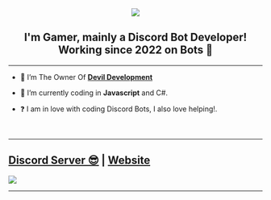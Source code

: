 <div align="center" style"border-radius:15px">
  <img src="https://i.imgur.com/6hnduei.png" style"width: 100%;border-radius:15px">
</div>

## <div align="center">I'm Gamer, mainly a Discord Bot Developer! Working since 2022 on Bots 🚀</div>  
  
***

- 🔭 I’m The Owner Of  [**Devil Development**](https://discord.io/Devildevelopments)
  

- 🌱 I’m currently coding in **Javascript** and C#.  
  

- ❓  I am in love with coding Discord Bots, I also love helping!.
  
<br/>
  
***

## [Discord Server 😎](https://discord.io/Devildevelopments) | [Website](https://devildevelopment.tk/)
<a href="https://dsc.io/Devildevelopments"><img src="https://i.imgur.com/6hnduei.png"></a>

***

